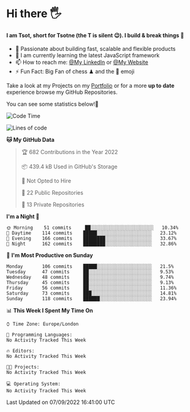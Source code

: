 # Hi there :raised_hand_with_fingers_splayed:
#### I am Tsot, short for Tsotne (the T is silent :wink:). I build & break things :space_invader:
- :telescope: Passionate about building fast, scalable and flexible products
- :seedling: I am currently learning the latest JavaScript framework 
- :mailbox: How to reach me: [@My LinkedIn](https://www.linkedin.com/in/tsotne-gvadzabia/) or [@My Website](https://tsotne.co.uk/contact)
- :zap: Fun Fact: Big Fan of chess ♟ and the 👾 emoji

Take a look at my Projects on my [Portfolio](https://tsotne.co.uk/) or for a more **up to date** experience browse my GitHub Repositories.

You can see some statistics below!:space_invader:
<!--START_SECTION:waka-->
![Code Time](http://img.shields.io/badge/Code%20Time-761%20hrs%202%20mins-blue)

![Lines of code](https://img.shields.io/badge/From%20Hello%20World%20I%27ve%20Written-625%20Thousand%20lines%20of%20code-blue)

**🐱 My GitHub Data** 

> 🏆 682 Contributions in the Year 2022
 > 
> 📦 439.4 kB Used in GitHub's Storage 
 > 
> 🚫 Not Opted to Hire
 > 
> 📜 22 Public Repositories 
 > 
> 🔑 13 Private Repositories  
 > 
**I'm a Night 🦉** 

```text
🌞 Morning    51 commits     ██░░░░░░░░░░░░░░░░░░░░░░░   10.34% 
🌆 Daytime    114 commits    █████░░░░░░░░░░░░░░░░░░░░   23.12% 
🌃 Evening    166 commits    ████████░░░░░░░░░░░░░░░░░   33.67% 
🌙 Night      162 commits    ████████░░░░░░░░░░░░░░░░░   32.86%

```
📅 **I'm Most Productive on Sunday** 

```text
Monday       106 commits    █████░░░░░░░░░░░░░░░░░░░░   21.5% 
Tuesday      47 commits     ██░░░░░░░░░░░░░░░░░░░░░░░   9.53% 
Wednesday    48 commits     ██░░░░░░░░░░░░░░░░░░░░░░░   9.74% 
Thursday     45 commits     ██░░░░░░░░░░░░░░░░░░░░░░░   9.13% 
Friday       56 commits     ██░░░░░░░░░░░░░░░░░░░░░░░   11.36% 
Saturday     73 commits     ███░░░░░░░░░░░░░░░░░░░░░░   14.81% 
Sunday       118 commits    ██████░░░░░░░░░░░░░░░░░░░   23.94%

```


📊 **This Week I Spent My Time On** 

```text
⌚︎ Time Zone: Europe/London

💬 Programming Languages: 
No Activity Tracked This Week

🔥 Editors: 
No Activity Tracked This Week

🐱‍💻 Projects: 
No Activity Tracked This Week

💻 Operating System: 
No Activity Tracked This Week

```


 Last Updated on 07/09/2022 16:41:00 UTC
<!--END_SECTION:waka-->

